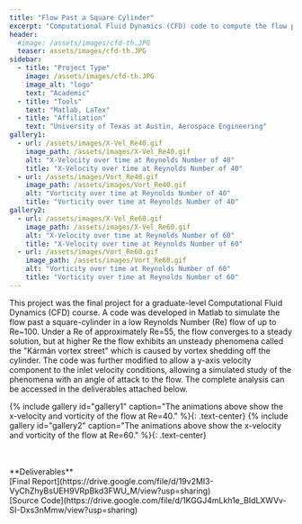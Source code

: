 ```yaml
---
title: "Flow Past a Square Cylinder"
excerpt: "Computational Fluid Dynamics (CFD) code to compute the flow past a square cylinder at low Reynolds Numbers using a Incompressible 2D Navier-Stokes solver"
header:
  #image: /assets/images/cfd-th.JPG
  teaser: assets/images/cfd-th.JPG
sidebar:
  - title: "Project Type"
    image: /assets/images/cfd-th.JPG
    image_alt: "logo"
    text: "Academic"
  - title: "Tools"
    text: "Matlab, LaTex"
  - title: "Affiliation"
    text: "University of Texas at Austin, Aerospace Engineering"
gallery1:
  - url: /assets/images/X-Vel_Re40.gif
    image_path: /assets/images/X-Vel_Re40.gif
    alt: "X-Velocity over time at Reynolds Number of 40"
    title: "X-Velocity over time at Reynolds Number of 40"
  - url: /assets/images/Vort_Re40.gif
    image_path: /assets/images/Vort_Re40.gif
    alt: "Vorticity over time at Reynolds Number of 40"
    title: "Vorticity over time at Reynolds Number of 40"
gallery2:  
  - url: /assets/images/X-Vel_Re60.gif
    image_path: /assets/images/X-Vel_Re60.gif
    alt: "X-Velocity over time at Reynolds Number of 60"
    title: "X-Velocity over time at Reynolds Number of 60"
  - url: /assets/images/Vort_Re60.gif
    image_path: /assets/images/Vort_Re60.gif
    alt: "Vorticity over time at Reynolds Number of 60"
    title: "Vorticity over time at Reynolds Number of 60"
---
```


This project was the final project for a graduate-level Computational Fluid Dynamics (CFD) course. A code was developed in Matlab to simulate the flow past a square-cylinder in a low Reynolds Number (Re) flow of up to Re~100. Under a Re of approximately Re=55, the flow converges to a steady solution, but at higher Re the flow exhibits an unsteady phenomena called the "Kármán vortex street" which is caused by vortex shedding off the cylinder. The code was further modified to allow a y-axis velocity component to the inlet velocity conditions, allowing a simulated study of the phenomena with an angle of attack to the flow. The complete analysis can be accessed in the deliverables attached below.

{% include gallery id="gallery1" caption="The animations above show the x-velocity and vorticity of the flow at Re=40." %}{: .text-center}
{% include gallery id="gallery2" caption="The animations above show the x-velocity and vorticity of the flow at Re=60." %}{: .text-center}

<br/>
<br/>
**Deliverables**<br/>
[Final Report](https://drive.google.com/file/d/19v2MI3-VyChZhyBsUEH9VRpBkd3FWU_M/view?usp=sharing)
<br/>
[Source Code](https://drive.google.com/file/d/1KGGJ4mLkh1e_BIdLXWVv-SI-Dxs3nMmw/view?usp=sharing)
